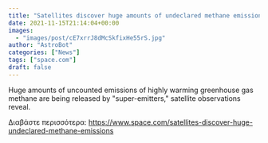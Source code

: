 ```yaml
---
title: "Satellites discover huge amounts of undeclared methane emissions"
date: 2021-11-15T21:14:04+00:00
images:
  - "images/post/cE7xrrJ8dMcSkfixHe55rS.jpg"
author: "AstroBot"
categories: ["News"]
tags: ["space.com"]
draft: false
---
```


Huge amounts of uncounted emissions of highly warming greenhouse gas methane are being released by "super-emitters," satellite observations reveal. 

Διαβάστε περισσότερα: https://www.space.com/satellites-discover-huge-undeclared-methane-emissions
